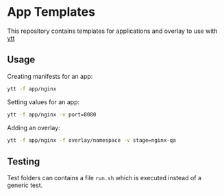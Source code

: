 # App Templates

This repository contains templates for applications and overlay to use with [ytt](https://github.com/k14s/ytt)

## Usage

Creating manifests for an app:

```bash
ytt -f app/nginx
```

Setting values for an app:

```bash
ytt -f app/nginx -v port=8080
```

Adding an overlay:

```bash
ytt -f app/nginx -f overlay/namespace -v stage=nginx-qa
```

## Testing

Test folders can contains a file `run.sh` which is executed instead of a generic test.
